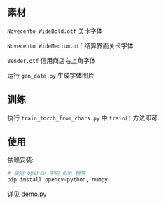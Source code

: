 ## 素材

`Novecento WideBold.otf` 关卡字体

`Novecento WideMedium.otf` 结算界面关卡字体

`Bender.otf` 信用商店右上角字体

运行 `gen_data.py` 生成字体图片


## 训练

执行 `train_torch_from_chars.py` 中 `train()` 方法即可.


## 使用

依赖安装:
```bash
# 使用 opencv 中的 dnn 模块
pip install opencv-python, numpy
```

详见 [demo.py](./demo.py)
